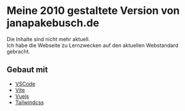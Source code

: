 # Meine 2010 gestaltete Version von janapakebusch.de

Die Inhalte sind nicht mehr aktuell.  
Ich habe die Webseite zu Lernzwecken auf den aktuellen Webstandard gebracht.

## Gebaut mit

-   [VSCode](https://code.visualstudio.com/)
-   [Vite](https://vitejs.dev/)
-   [Vuejs](https://vuejs.org/)
-   [Tailwindcss](https://tailwindcss.com/)

